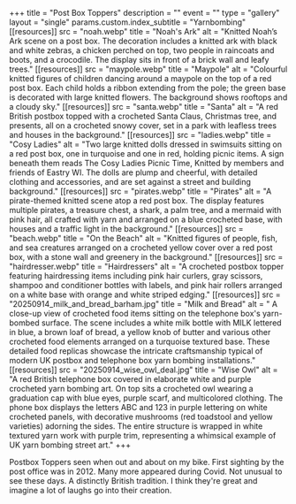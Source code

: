 +++
title = "Post Box Toppers"
description = ""
event = ""
type = "gallery"
layout = "single"
params.custom.index_subtitle = "Yarnbombing"
[[resources]]
src = "noah.webp"
title = "Noah's Ark"
alt = "Knitted Noah’s Ark scene on a post box. The decoration includes a knitted ark with black and white zebras, a chicken perched on top, two people in raincoats and boots, and a crocodile. The display sits in front of a brick wall and leafy trees."
[[resources]]
src = "maypole.webp" 
title = "Maypole"
alt = "Colourful knitted figures of children dancing around a maypole on the top of a red post box. Each child holds a ribbon extending from the pole; the green base is decorated with large knitted flowers. The background shows rooftops and a cloudy sky."
[[resources]]
src = "santa.webp"
title = "Santa"
alt = "A red British postbox topped with a crocheted Santa Claus, Christmas tree, and presents, all on a crocheted snowy cover, set in a park with leafless trees and houses in the background."
[[resources]]
src = "ladies.webp"
title = "Cosy Ladies"
alt = "Two large knitted dolls dressed in swimsuits sitting on a red post box, one in turquoise and one in red, holding picnic items. A sign beneath them reads The Cosy Ladies Picnic Time, Knitted by members and friends of Eastry WI. The dolls are plump and cheerful, with detailed clothing and accessories, and are set against a street and building background."
[[resources]]
src = "pirates.webp"
title = "Pirates"
alt = "A pirate-themed knitted scene atop a red post box. The display features multiple pirates, a treasure chest, a shark, a palm tree, and a mermaid with pink hair, all crafted with yarn and arranged on a blue crocheted base, with houses and a traffic light in the background."
[[resources]]
src = "beach.webp"
title = "On the Beach"
alt = "Knitted figures of people, fish, and sea creatures arranged on a crocheted yellow cover over a red post box, with a stone wall and greenery in the background."
[[resources]]
src = "hairdresser.webp"
title = "Hairdressers"
alt = "A crocheted postbox topper featuring hairdressing items including pink hair curlers, gray scissors, shampoo and conditioner bottles with labels, and pink hair rollers arranged on a white base with orange and white striped edging."
[[resources]]
src = "20250914_milk_and_bread_barham.jpg"
title = "Milk and Bread"
alt = " A close-up view of crocheted food items sitting on the telephone box's yarn-bombed surface. The scene includes a white milk bottle with MILK lettered in blue, a brown loaf of bread, a yellow knob of butter and various other crocheted food elements arranged on a turquoise textured base. These detailed food replicas showcase the intricate craftsmanship typical of modern UK postbox and telephone box yarn bombing installations."
[[resources]]
src = "20250914_wise_owl_deal.jpg"
title = "Wise Owl"
alt = "A red British telephone box covered in elaborate white and purple crocheted yarn bombing art. On top sits a crocheted owl wearing a graduation cap with blue eyes, purple scarf, and multicolored clothing. The phone box displays the letters ABC and 123 in purple lettering on white crocheted panels, with decorative mushrooms (red toadstool and yellow varieties) adorning the sides. The entire structure is wrapped in white textured yarn work with purple trim, representing a whimsical example of UK yarn bombing street art."
+++

Postbox Toppers seen when out and about on my bike. First sighting by the post office was in 2012. Many more appeared during Covid. Not unusual to see these days. A distinctly British tradition. I think they're great and imagine a lot of laughs go into their creation.






